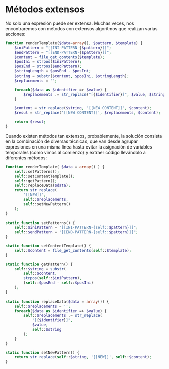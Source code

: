 # Métodos extensos

No solo una expresión puede ser extensa. Muchas veces, nos encontraremos con métodos con extensos algoritmos que realizan varias acciones:

```php
function renderTemplate($data=array(), $pattern, $template) {
    $iniPattern = "[[INI-PATTERN-{$pattern}]]";
    $endPattern = "[[END-PATTERN-{$pattern}]]";
    $content = file_get_contents($template);
    $posIni = strpos($iniPattern);
    $posEnd = strpos($endPattern);
    $stringLength = $posEnd - $posIni;
    $string = substr($content, $posIni, $stringLength);
    $replacements = '';

    foreach($data as $identifier => $value) {
        $replacements .= str_replace("[{$identifier}]", $value, $string);
    }

    $content = str_replace($string, '[[NEW CONTENT]]', $content);
    $resul = str_replace('[[NEW CONTENT]]', $replacements, $content);

    return $resul;
}
```

Cuando existen métodos tan extensos, probablemente, la solución consista en la combinación de diversas técnicas, que van desde agrupar expresiones en
una misma línea hasta evitar la asignación de variables temporales (como vimos al comienzo) y extraer código llevándolo a diferentes métodos:



```php
function renderTemplate( $data = array() ) {
    self::setPatterns();
    self::setContentTemplate();
    self::getPattern();
    self::replaceData($data);
    return str_replace(
        '[[NEW]]',
        self::$replacements,
        self::setNewPattern()
    );
}

static function setPatterns() {
    self::$iniPattern = "[[INI-PATTERN-{self::$pattern}]]";
    self::$endPattern = "[[END-PATTERN-{self::$pattern}]]";
}

static function setContentTemplate() {
    self::$content = file_get_contents(self::$template);
}

static function getPattern() {
    self::$string = substr(
        self::$content,
        strpos(self::$iniPattern),
        (self::$posEnd - self::$posIni)
    );
}

static function replaceData($data = array()) {
    self::$replacements = '';
    foreach($data as $identifier => $value) {
        self::$replacements .= str_replace(
            "[{$identifier}]",
            $value,
            self::$string
        );
    }
}

static function setNewPattern() {
    return str_replace(self::$string, '[[NEW]]', self::$content);
}
```
